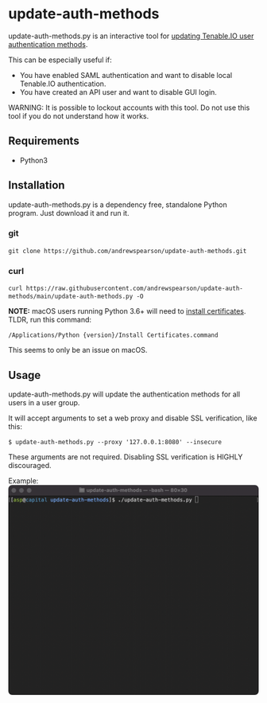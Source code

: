 # update-auth-methods
update-auth-methods.py is an interactive tool for [updating Tenable.IO user authentication methods](https://developer.tenable.com/reference#users-update-auths).

This can be especially useful if:
- You have enabled SAML authentication and want to disable local Tenable.IO authentication.
- You have created an API user and want to disable GUI login.

WARNING: It is possible to lockout accounts with this tool. Do not use this tool if you do not understand how it works.
## Requirements
* Python3
## Installation
update-auth-methods.py is a dependency free, standalone Python program. Just download it and run it.
### git
```
git clone https://github.com/andrewspearson/update-auth-methods.git
```
### curl
```
curl https://raw.githubusercontent.com/andrewspearson/update-auth-methods/main/update-auth-methods.py -O
```

**NOTE:** macOS users running Python 3.6+ will need to [install certificates](https://bugs.python.org/issue28150).
TLDR, run this command:
```
/Applications/Python {version}/Install Certificates.command
```
This seems to only be an issue on macOS.
## Usage
update-auth-methods.py will update the authentication methods for all users in a user group.

It will accept arguments to set a web proxy and disable SSL verification, like this:
```
$ update-auth-methods.py --proxy '127.0.0.1:8080' --insecure
```
These arguments are not required. Disabling SSL verification is HIGHLY discouraged.

Example:
![](https://raw.githubusercontent.com/andrewspearson/file-server/main/repositories/update-auth-methods/update-auth-methods.gif)
